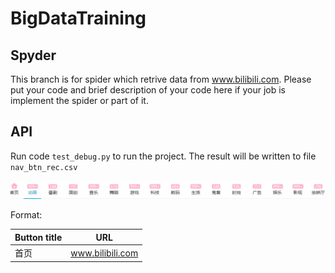 # BigDataTraining
## Spyder

This branch is for spider which retrive data from www.bilibili.com. Please put your code and brief description of your code here if your job is implement the spider or part of it.

## API

Run code `test_debug.py` to run the project. The result will be written to file `nav_btn_rec.csv`

![1561287463179](1561287463179.png)

Format:

| Button title | URL              |
| ------------ | ---------------- |
| 首页         | www.bilibili.com |

